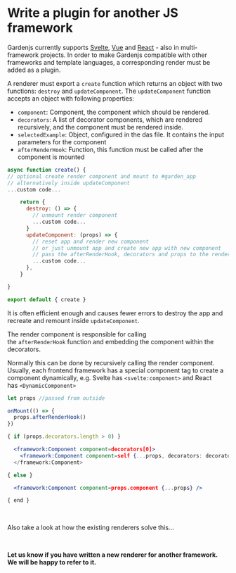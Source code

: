 # Write a plugin for another JS framework

Gardenjs currently supports <a href="https://github.com/gardenjs/render-plugin-svelte" target="_blank" title="Go to the Svelte renderer Repository">Svelte</a>, <a href="https://github.com/gardenjs/render-plugin-vue" target="_blank" title="Go to the Vue renderer Repository">Vue</a> and <a href="https://github.com/gardenjs/render-plugin-react" target="_blank" title="Go to the React renderer Repository">React</a> - also in multi-framework projects. In order to make Gardenjs compatible with other frameworks and template languages, a corresponding render must be added as a plugin.

A renderer must export a `create` function which returns an object with two functions: `destroy` and `updateComponent`. The `updateComponent` function accepts an object with following properties:

- `component`: Component, the component which should be rendered.
- `decorators`: A list of decorator components, which are rendered recursively, and the component must be rendered inside.
- `selectedExample`: Object, configured in the das file. It contains the input parameters for the component
- `afterRenderHook`: Function, this function must be called after the component is mounted

```js
async function create() {
// optional create render component and mount to #garden_app
// alternatively inside updateComponent
...custom code...

    return {
      destroy: () => {
        // unmount render component
        ...custom code...
      }
      updateComponent: (props) => {
        // reset app and render new component
        // or just unmount app and create new app with new component
        // pass the afterRenderHook, decorators and props to the render component
        ...custom code...
      },
    }

}

export default { create }

```

It is often efficient enough and causes fewer errors to destroy the app and recreate and remount inside `updateComponent`.

The render component is responsible for calling the `afterRenderHook` function and embedding the component within the decorators.

Normally this can be done by recursively calling the render component. Usually, each frontend framework has a special component tag to create a component dynamically, e.g. Svelte has `<svelte:component>` and React has `<DynamicComponent>`

```jsx
let props //passed from outside

onMount(() => {
  props.afterRenderHook()
})

{ if (props.decorators.length > 0) }

  <framework:Component component=decorators[0]>
    <framework:Component component=self {...props, decorators: decorator.slice(0) />
  </framework:Component>

{ else }

  <framework:Component component=props.component {...props} />

{ end }
```

<br>

Also take a look at how the existing renderers solve this...

<br>

**Let us know if you have written a new renderer for another framework. We will be happy to refer to it.**
